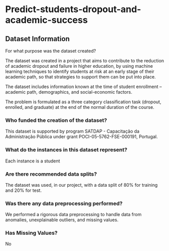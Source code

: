 # Predict-students-dropout-and-academic-success

## Dataset Information
For what purpose was the dataset created?

The dataset was created in a project that aims to contribute to the reduction of academic dropout and failure in higher education, by using machine learning techniques to identify students at risk at an early stage of their academic path, so that strategies to support them can be put into place. 

The dataset includes information known at the time of student enrollment – academic path, demographics, and social-economic factors. 

The problem is formulated as a three category classification task (dropout, enrolled, and graduate) at the end of the normal duration of the course. 

### Who funded the creation of the dataset?

This dataset is supported by program SATDAP - Capacitação da Administração Pública under grant POCI-05-5762-FSE-000191, Portugal.

### What do the instances in this dataset represent?

Each instance is a student

### Are there recommended data splits?

The dataset was used, in our project, with a data split of 80% for training and 20% for test.

### Was there any data preprocessing performed?

We performed a rigorous data preprocessing to handle data from anomalies, unexplainable outliers, and missing values.

### Has Missing Values?

No
